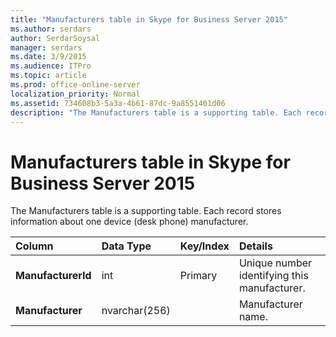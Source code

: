 ```yaml
---
title: "Manufacturers table in Skype for Business Server 2015"
ms.author: serdars
author: SerdarSoysal
manager: serdars
ms.date: 3/9/2015
ms.audience: ITPro
ms.topic: article
ms.prod: office-online-server
localization_priority: Normal
ms.assetid: 734608b3-5a3a-4b61-87dc-9a8551401d06
description: "The Manufacturers table is a supporting table. Each record stores information about one device (desk phone) manufacturer."
---
```


# Manufacturers table in Skype for Business Server 2015
 
The Manufacturers table is a supporting table. Each record stores information about one device (desk phone) manufacturer.
  
|**Column**|**Data Type**|**Key/Index**|**Details**|
|:-----|:-----|:-----|:-----|
|**ManufacturerId** <br/> |int  <br/> |Primary  <br/> |Unique number identifying this manufacturer.  <br/> |
|**Manufacturer** <br/> |nvarchar(256)  <br/> | <br/> |Manufacturer name.  <br/> |
   


